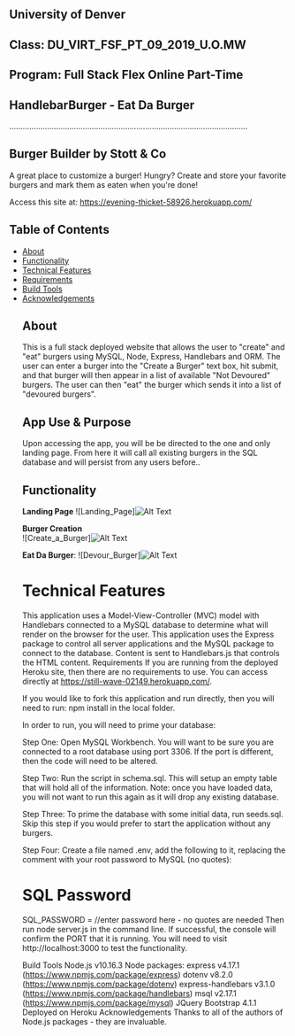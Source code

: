 ## University of Denver 
## Class: DU_VIRT_FSF_PT_09_2019_U.O.MW
## Program: Full Stack Flex Online Part-Time
## HandlebarBurger - Eat Da Burger
...........................................................................................................

## Burger Builder by Stott & Co

A great place to customize a burger!  Hungry? Create and store your favorite burgers and mark them as eaten when you're done! 

Access this site at: https://evening-thicket-58926.herokuapp.com/

## Table of Contents
<ul>
<li><a href="#about">About</a></li>
<li><a href="#functionality">Functionality</a></li>
<li><a href="#technical-features">Technical Features</a></li>
<li><a href="#requirements">Requirements</a></li>
<li><a href="#build-tools">Build Tools</a></li>
<li><a href="#acknowledgements">Acknowledgements</a></li>

## About
This is a full stack deployed website that allows the user to "create" and "eat" burgers using MySQL, Node, Express, Handlebars and ORM. The user can enter a burger into the "Create a Burger" text box, hit submit, and that burger will then appear in a list of available "Not Devoured" burgers. The user can then "eat" the burger which sends it into a list of "devoured burgers".

## App Use & Purpose
Upon accessing the app, you will be be directed to the one and only landing page. From here it will call all existing burgers in the SQL database and will persist from any users before..

## Functionality

**Landing Page** 
![Landing_Page]![Alt Text]()

**Burger Creation**<br>
![Create_a_Burger]![Alt Text]()

**Eat Da Burger**:
![Devour_Burger]![Alt Text]()

# Technical Features
This application uses a Model-View-Controller (MVC) model with Handlebars connected to a MySQL database to determine what will render on the browser for the user.
This application uses the Express package to control all server applications and the MySQL package to connect to the database.
Content is sent to Handlebars.js that controls the HTML content.
Requirements
If you are running from the deployed Heroku site, then there are no requirements to use. You can access directly at https://still-wave-02149.herokuapp.com/.

If you would like to fork this application and run directly, then you will need to run: npm install in the local folder.

In order to run, you will need to prime your database:

Step One: Open MySQL Workbench. You will want to be sure you are connected to a root database using port 3306. If the port is different, then the code will need to be altered.

Step Two: Run the script in schema.sql. This will setup an empty table that will hold all of the information. Note: once you have loaded data, you will not want to run this again as it will drop any existing database.

Step Three: To prime the database with some initial data, run seeds.sql. Skip this step if you would prefer to start the application without any burgers.

Step Four: Create a file named .env, add the following to it, replacing the comment with your root password to MySQL (no quotes):

# SQL Password

SQL_PASSWORD = //enter password here - no quotes are needed
Then run node server.js in the command line. If successful, the console will confirm the PORT that it is running. You will need to visit http://localhost:3000 to test the functionality.

Build Tools
Node.js v10.16.3
Node packages:
express v4.17.1 (https://www.npmjs.com/package/express)
dotenv v8.2.0 (https://www.npmjs.com/package/dotenv)
express-handlebars v3.1.0 (https://www.npmjs.com/package/handlebars)
msql v2.17.1 (https://www.npmjs.com/package/mysql)
JQuery
Bootstrap 4.1.1
Deployed on Heroku
Acknowledgements
Thanks to all of the authors of Node.js packages - they are invaluable.